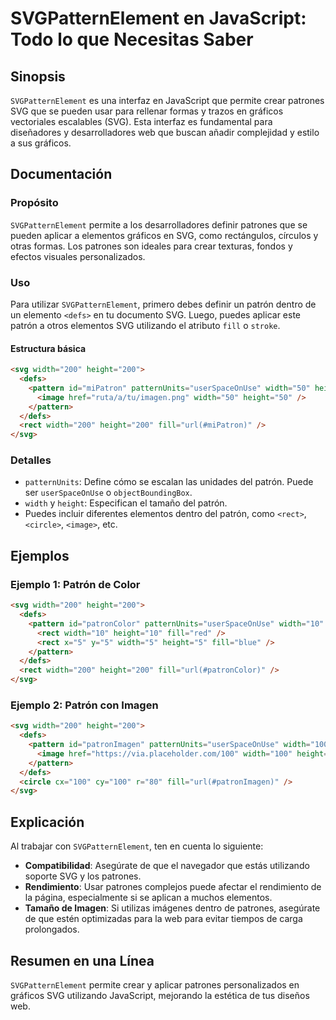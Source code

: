 <!--
Meta Description: # SVGPatternElement en JavaScript: Todo lo que Necesitas Saber ## Sinopsis `SVGPatternElement` es una interfaz en JavaScript que permite crear patrone...
Meta Keywords: svg, width, height, 200, que
-->

# SVGPatternElement en JavaScript: Todo lo que Necesitas Saber

## Sinopsis
`SVGPatternElement` es una interfaz en JavaScript que permite crear patrones SVG que se pueden usar para rellenar formas y trazos en gráficos vectoriales escalables (SVG). Esta interfaz es fundamental para diseñadores y desarrolladores web que buscan añadir complejidad y estilo a sus gráficos.

## Documentación
### Propósito
`SVGPatternElement` permite a los desarrolladores definir patrones que se pueden aplicar a elementos gráficos en SVG, como rectángulos, círculos y otras formas. Los patrones son ideales para crear texturas, fondos y efectos visuales personalizados.

### Uso
Para utilizar `SVGPatternElement`, primero debes definir un patrón dentro de un elemento `<defs>` en tu documento SVG. Luego, puedes aplicar este patrón a otros elementos SVG utilizando el atributo `fill` o `stroke`.

#### Estructura básica
```html
<svg width="200" height="200">
  <defs>
    <pattern id="miPatron" patternUnits="userSpaceOnUse" width="50" height="50">
      <image href="ruta/a/tu/imagen.png" width="50" height="50" />
    </pattern>
  </defs>
  <rect width="200" height="200" fill="url(#miPatron)" />
</svg>
```

### Detalles
- `patternUnits`: Define cómo se escalan las unidades del patrón. Puede ser `userSpaceOnUse` o `objectBoundingBox`.
- `width` y `height`: Especifican el tamaño del patrón.
- Puedes incluir diferentes elementos dentro del patrón, como `<rect>`, `<circle>`, `<image>`, etc.

## Ejemplos
### Ejemplo 1: Patrón de Color
```html
<svg width="200" height="200">
  <defs>
    <pattern id="patronColor" patternUnits="userSpaceOnUse" width="10" height="10">
      <rect width="10" height="10" fill="red" />
      <rect x="5" y="5" width="5" height="5" fill="blue" />
    </pattern>
  </defs>
  <rect width="200" height="200" fill="url(#patronColor)" />
</svg>
```

### Ejemplo 2: Patrón con Imagen
```html
<svg width="200" height="200">
  <defs>
    <pattern id="patronImagen" patternUnits="userSpaceOnUse" width="100" height="100">
      <image href="https://via.placeholder.com/100" width="100" height="100" />
    </pattern>
  </defs>
  <circle cx="100" cy="100" r="80" fill="url(#patronImagen)" />
</svg>
```

## Explicación
Al trabajar con `SVGPatternElement`, ten en cuenta lo siguiente:
- **Compatibilidad**: Asegúrate de que el navegador que estás utilizando soporte SVG y los patrones.
- **Rendimiento**: Usar patrones complejos puede afectar el rendimiento de la página, especialmente si se aplican a muchos elementos.
- **Tamaño de Imagen**: Si utilizas imágenes dentro de patrones, asegúrate de que estén optimizadas para la web para evitar tiempos de carga prolongados.

## Resumen en una Línea
`SVGPatternElement` permite crear y aplicar patrones personalizados en gráficos SVG utilizando JavaScript, mejorando la estética de tus diseños web.
